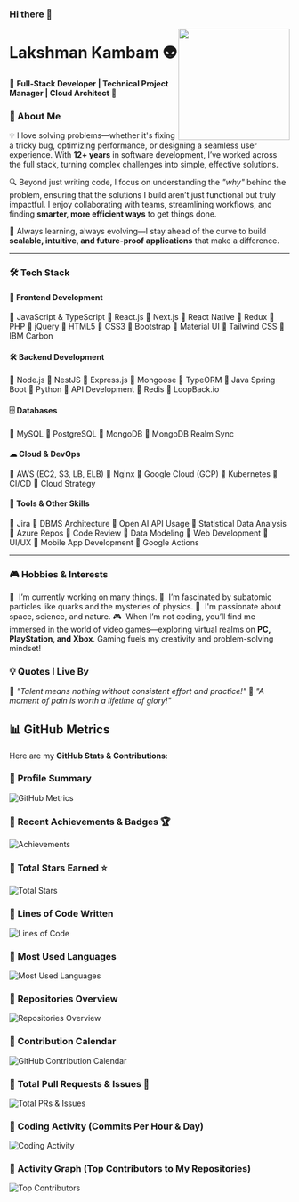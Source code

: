 ### Hi there 👋  

<!--  
**klakshman318/klakshman318** is a ✨ _special_ ✨ repository because its `README.md` (this file) appears on your GitHub profile.  
-->  

<img align='right' src='http://www.lakshmankambam.com/Lakshman.png' width='200' />  

# Lakshman Kambam 👽  
🚀 **Full-Stack Developer | Technical Project Manager | Cloud Architect** 🚀  

### 🚀 About Me  
💡 I love solving problems—whether it's fixing a tricky bug, optimizing performance, or designing a seamless user experience. With **12+ years** in software development, I’ve worked across the full stack, turning complex challenges into simple, effective solutions.  

🔍 Beyond just writing code, I focus on understanding the *"why"* behind the problem, ensuring that the solutions I build aren’t just functional but truly impactful. I enjoy collaborating with teams, streamlining workflows, and finding **smarter, more efficient ways** to get things done.  

🚀 Always learning, always evolving—I stay ahead of the curve to build **scalable, intuitive, and future-proof applications** that make a difference.  

---

### 🛠️ Tech Stack

#### 🎨 **Frontend Development**
🌱 JavaScript & TypeScript 🌱 React.js 🌱 Next.js 🌱 React Native 🌱 Redux 🌱 PHP 🌱 jQuery 🌱 HTML5 🌱 CSS3 🌱 Bootstrap 🌱 Material UI 🌱 Tailwind CSS 🌱 IBM Carbon

#### 🛠 **Backend Development**
🌱 Node.js 🌱 NestJS 🌱 Express.js 🌱 Mongoose 🌱 TypeORM 🌱 Java Spring Boot 🌱 Python 🌱 API Development 🌱 Redis 🌱 LoopBack.io  

#### 🗄 **Databases**
🌱 MySQL 🌱 PostgreSQL 🌱 MongoDB 🌱 MongoDB Realm Sync

#### ☁ **Cloud & DevOps**
🌱 AWS (EC2, S3, LB, ELB) 🌱 Nginx 🌱 Google Cloud (GCP) 🌱 Kubernetes 🌱 CI/CD 🌱 Cloud Strategy  

#### 🔧 **Tools & Other Skills**
🌱 Jira 🌱 DBMS Architecture 🌱 Open AI API Usage 🌱 Statistical Data Analysis 🌱 Azure Repos 🌱 Code Review 🌱 Data Modeling 🌱 Web Development 🌱 UI/UX 🌱 Mobile App Development 🌱 Google Actions

---

### 🎮 Hobbies & Interests
🧠  &nbsp;I’m currently working on many things.
🧬  &nbsp;I’m fascinated by subatomic particles like quarks and the mysteries of physics.
🌌  &nbsp;I'm passionate about space, science, and nature.
🎮  &nbsp;When I’m not coding, you’ll find me immersed in the world of video games—exploring virtual realms on **PC, PlayStation, and Xbox**. Gaming fuels my creativity and problem-solving mindset!

### 💡 Quotes I Live By
💎  *"Talent means nothing without consistent effort and practice!"*
💎  *"A moment of pain is worth a lifetime of glory!"*

## 📊 GitHub Metrics  

Here are my **GitHub Stats & Contributions**:

### 🔹 **Profile Summary**  
![GitHub Metrics](https://github.com/klakshman318/klakshman318/blob/master/github-metrics.svg)  

### 🔹 **Recent Achievements & Badges** 🏆  
![Achievements](https://github.com/klakshman318/klakshman318/blob/master/achievements.svg)  

### 🔹 **Total Stars Earned** ⭐  
![Total Stars](https://github.com/klakshman318/klakshman318/blob/master/stars.svg) 

### 🔹 **Lines of Code Written**  
![Lines of Code](https://github.com/klakshman318/klakshman318/blob/master/lines.svg) 

### 🔹 **Most Used Languages**  
![Most Used Languages](https://github.com/klakshman318/klakshman318/blob/master/languages.svg)  

### 🔹 **Repositories Overview**  
![Repositories Overview](https://github.com/klakshman318/klakshman318/blob/master/repos.svg)  

### 🔹 **Contribution Calendar**  
![GitHub Contribution Calendar](https://github.com/klakshman318/klakshman318/blob/master/iso-calendar.svg)   

### 🔹 **Total Pull Requests & Issues** 🔄  
![Total PRs & Issues](https://github.com/klakshman318/klakshman318/blob/master/prs-issues.svg)  

### 🔹 **Coding Activity (Commits Per Hour & Day)**  
![Coding Activity](https://github.com/klakshman318/klakshman318/blob/master/habits.svg)   

### 🔹 **Activity Graph (Top Contributors to My Repositories)**  
![Top Contributors](https://github.com/klakshman318/klakshman318/blob/master/contributors.svg)  

